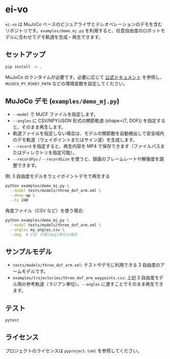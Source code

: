 # ei-vo

`ei-vo` は MuJoCo ベースのビジュアライザとテレオペレーションのデモを含むリポジトリです。`examples/demo_mj.py` を利用すると、任意自由度のロボットモデルに合わせてデモ軌道を生成・再生できます。

## セットアップ

```bash
pip install -e .
```

MuJoCo のランタイムが必要です。必要に応じて [公式ドキュメント](https://mujoco.readthedocs.io/) を参照し、`MUJOCO_PY_MJKEY_PATH` などの環境変数を設定してください。

## MuJoCo デモ (`examples/demo_mj.py`)

- `--model` で MJCF ファイルを指定します。
- `--angles` に CSV/NPY/JSON 形式の関節軌道 (shape=(T, DOF)) を指定すると、そのまま再生します。
- 軌道ファイルを指定しない場合は、モデルの関節数を自動検出して安全域内のデモ軌道（ウェイポイントまたはサイン波）を生成します。
- `--record` を指定すると、再生内容を MP4 で保存できます（ファイルパスまたはディレクトリを指定可能）。
- `--recordFps` / `--recordSize` を使うと、録画のフレームレートや解像度を調整できます。

例: 3 自由度モデルをウェイポイントデモで再生する

```bash
python examples/demo_mj.py \
  --model tests/models/three_dof_arm.xml \
  --demo wp \
  --hz 240
```

角度ファイル（CSV など）を使う場合:

```bash
python examples/demo_mj.py \
  --model tests/models/three_dof_arm.xml \
  --angles my_angles.csv \
  --deg  # CSV が度[deg]単位の場合
```

## サンプルモデル

- `tests/models/three_dof_arm.xml`: テストやデモに利用できる 3 自由度のアームモデルです。
- `examples/trajectories/three_dof_arm_waypoints.csv`: 上記 3 自由度モデル用の参考軌道（ラジアン単位）。`--angles` に渡すことでそのまま再生できます。

## テスト

```bash
pytest
```

## ライセンス

プロジェクトのライセンスは `pyproject.toml` を参照してください。
